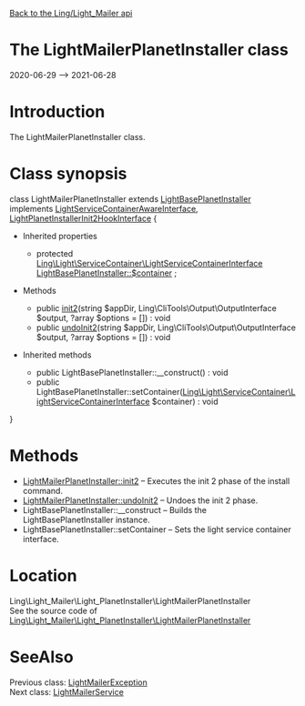 [Back to the Ling/Light_Mailer api](https://github.com/lingtalfi/Light_Mailer/blob/master/doc/api/Ling/Light_Mailer.md)



The LightMailerPlanetInstaller class
================
2020-06-29 --> 2021-06-28






Introduction
============

The LightMailerPlanetInstaller class.



Class synopsis
==============


class <span class="pl-k">LightMailerPlanetInstaller</span> extends [LightBasePlanetInstaller](https://github.com/lingtalfi/Light_PlanetInstaller/blob/master/doc/api/Ling/Light_PlanetInstaller/PlanetInstaller/LightBasePlanetInstaller.md) implements [LightServiceContainerAwareInterface](https://github.com/lingtalfi/Light/blob/master/doc/api/Ling/Light/ServiceContainer/LightServiceContainerAwareInterface.md), [LightPlanetInstallerInit2HookInterface](https://github.com/lingtalfi/Light_PlanetInstaller/blob/master/doc/api/Ling/Light_PlanetInstaller/PlanetInstaller/LightPlanetInstallerInit2HookInterface.md) {

- Inherited properties
    - protected [Ling\Light\ServiceContainer\LightServiceContainerInterface](https://github.com/lingtalfi/Light/blob/master/doc/api/Ling/Light/ServiceContainer/LightServiceContainerInterface.md) [LightBasePlanetInstaller::$container](#property-container) ;

- Methods
    - public [init2](https://github.com/lingtalfi/Light_Mailer/blob/master/doc/api/Ling/Light_Mailer/Light_PlanetInstaller/LightMailerPlanetInstaller/init2.md)(string $appDir, Ling\CliTools\Output\OutputInterface $output, ?array $options = []) : void
    - public [undoInit2](https://github.com/lingtalfi/Light_Mailer/blob/master/doc/api/Ling/Light_Mailer/Light_PlanetInstaller/LightMailerPlanetInstaller/undoInit2.md)(string $appDir, Ling\CliTools\Output\OutputInterface $output, ?array $options = []) : void

- Inherited methods
    - public LightBasePlanetInstaller::__construct() : void
    - public LightBasePlanetInstaller::setContainer([Ling\Light\ServiceContainer\LightServiceContainerInterface](https://github.com/lingtalfi/Light/blob/master/doc/api/Ling/Light/ServiceContainer/LightServiceContainerInterface.md) $container) : void

}






Methods
==============

- [LightMailerPlanetInstaller::init2](https://github.com/lingtalfi/Light_Mailer/blob/master/doc/api/Ling/Light_Mailer/Light_PlanetInstaller/LightMailerPlanetInstaller/init2.md) &ndash; Executes the init 2 phase of the install command.
- [LightMailerPlanetInstaller::undoInit2](https://github.com/lingtalfi/Light_Mailer/blob/master/doc/api/Ling/Light_Mailer/Light_PlanetInstaller/LightMailerPlanetInstaller/undoInit2.md) &ndash; Undoes the init 2 phase.
- LightBasePlanetInstaller::__construct &ndash; Builds the LightBasePlanetInstaller instance.
- LightBasePlanetInstaller::setContainer &ndash; Sets the light service container interface.





Location
=============
Ling\Light_Mailer\Light_PlanetInstaller\LightMailerPlanetInstaller<br>
See the source code of [Ling\Light_Mailer\Light_PlanetInstaller\LightMailerPlanetInstaller](https://github.com/lingtalfi/Light_Mailer/blob/master/Light_PlanetInstaller/LightMailerPlanetInstaller.php)



SeeAlso
==============
Previous class: [LightMailerException](https://github.com/lingtalfi/Light_Mailer/blob/master/doc/api/Ling/Light_Mailer/Exception/LightMailerException.md)<br>Next class: [LightMailerService](https://github.com/lingtalfi/Light_Mailer/blob/master/doc/api/Ling/Light_Mailer/Service/LightMailerService.md)<br>
